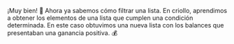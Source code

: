 ¡Muy bien! :raised_hands: Ahora ya sabemos cómo filtrar una lista. En criollo, aprendimos a obtener los elementos de una lista que cumplen una condición determinada. En este caso obtuvimos una nueva lista con los balances que presentaban una ganancia positiva. :moneybag:


